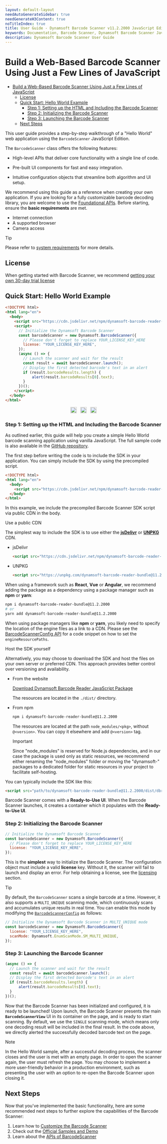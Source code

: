 ```yaml
---
layout: default-layout
needAutoGenerateSidebar: true
needGenerateH3Content: true
noTitleIndex: true
title: User Guide - Dynamsoft Barcode Scanner v11.2.2000 JavaScript Edition
keywords: Documentation, Barcode Scanner, Dynamsoft Barcode Scanner JavaScript Edition,
description: Dynamsoft Barcode Scanner User Guide
---
```


# Build a Web-Based Barcode Scanner Using Just a Few Lines of JavaScript

<!-- Don't forget to add the TOC & update license section, which is useful for npm README.-->
- [Build a Web-Based Barcode Scanner Using Just a Few Lines of JavaScript](#build-a-web-based-barcode-scanner-using-just-a-few-lines-of-javascript)
  - [License](#license)
  - [Quick Start: Hello World Example](#quick-start-hello-world-example)
    - [Step 1: Setting up the HTML and Including the Barcode Scanner](#step-1-setting-up-the-html-and-including-the-barcode-scanner)
    - [Step 2: Initializing the Barcode Scanner](#step-2-initializing-the-barcode-scanner)
    - [Step 3: Launching the Barcode Scanner](#step-3-launching-the-barcode-scanner)
  - [Next Steps](#next-steps)

This user guide provides a step-by-step walkthrough of a "Hello World" web application using the `BarcodeScanner` JavaScript Edition.

The `BarcodeScanner` class offers the following features:

- High-level APIs that deliver core functionality with a single line of code.

- Pre-built UI components for fast and easy integration.

- Intuitive configuration objects that streamline both algorithm and UI setup.

We recommend using this guide as a reference when creating your own application. If you are looking for a fully customizable barcode decoding library, you are welcome to use the [Foundational APIs](https://www.dynamsoft.com/barcode-reader/docs/web/programming/javascript/user-guide/index.html). Before starting, ensure the **basic requirements** are met.

<!-- 
Thanks to its simplified APIs and built-in UI for video streaming, you can implement basic scanning functionality with just one line of code:

```js
new Dynamsoft.BarcodeScanner().launch().then(result=>alert(result.barcodeResults[0].text));
```

<p align="center" style="text-align:center; white-space: normal; ">
  <a target="_blank" href="https://jsfiddle.net/DynamsoftTeam/csm2f9wb/" title="Run via JSFiddle" style="text-decoration:none;">
    <img src="https://cdn.jsdelivr.net/npm/simple-icons@3.0.1/icons/jsfiddle.svg" alt="Run via JSFiddle" width="20" height="20" style="width:20px;height:20px;" >
  </a>
</p> 
-->

- Internet connection
- A supported browser
- Camera access

> [!TIP]
> Please refer to [system requirements](https://www.dynamsoft.com/barcode-reader/docs/web/programming/javascript/faq/system-requirement.html) for more details.

## License

When getting started with Barcode Scanner, we recommend [getting your own 30-day trial license](https://www.dynamsoft.com/customer/license/trialLicense/?product=dbr&utm_source=guide&package=js)

<!-- When getting started with Barcode Scanner, we recommend getting your own 30-day trial license.

 {% include trialLicense.html %} -->

## Quick Start: Hello World Example

```html
<!DOCTYPE html>
<html lang="en">
  <body>
    <script src="https://cdn.jsdelivr.net/npm/dynamsoft-barcode-reader-bundle@11.2.2000/dist/dbr.bundle.js"></script>
    <script>
      // Initialize the Dynamsoft Barcode Scanner
      const barcodeScanner = new Dynamsoft.BarcodeScanner({
        // Please don't forget to replace YOUR_LICENSE_KEY_HERE
        license: "YOUR_LICENSE_KEY_HERE",
      });
      (async () => {
        // Launch the scanner and wait for the result
        const result = await barcodeScanner.launch();
        // Display the first detected barcode's text in an alert
        if (result.barcodeResults.length) {
            alert(result.barcodeResults[0].text);
        }
      })();
    </script>
  </body>
</html>
```

<p align="center" style="text-align:center; white-space: normal; ">
  <a target="_blank" href="https://github.com/Dynamsoft/barcode-reader-javascript-samples/blob/v11.2.20/barcode-scanner-api-samples/scan-single-barcode/hello-world.html" title="Code in Github" style="text-decoration:none;">
    <img src="https://cdn.jsdelivr.net/npm/simple-icons@3.0.1/icons/github.svg" alt="Code in Github" width="20" height="20" style="width:20px;height:20px;">
  </a>
  &nbsp;
  <a target="_blank" href="https://jsfiddle.net/DynamsoftTeam/gcqjf5r7/" title="Run via JSFiddle" style="text-decoration:none;">
    <img src="https://cdn.jsdelivr.net/npm/simple-icons@3.0.1/icons/jsfiddle.svg" alt="Run via JSFiddle" width="20" height="20" style="width:20px;height:20px;" >
  </a>
  &nbsp;
  <a target="_blank" href="https://demo.dynamsoft.com/Samples/DBR/JS/barcode-scanner-api-samples/scan-single-barcode/hello-world.html?ver=11.2.20&utm_source=guide" title="Run in Dynamsoft" style="text-decoration:none;">
    <img src="https://cdn.jsdelivr.net/npm/@fortawesome/fontawesome-free@6.0.0/svgs/solid/circle-play.svg" alt="Run in Dynamsoft" width="20" height="20" style="width:20px;height:20px;">
  </a>
</p>

### Step 1: Setting up the HTML and Including the Barcode Scanner

As outlined earlier, this guide will help you create a simple Hello World barcode scanning application using vanilla JavaScript. The full sample code is also available in the [GitHub repository](https://github.com/Dynamsoft/barcode-reader-javascript-samples/tree/v11.2.20).

The first step before writing the code is to include the SDK in your application. You can simply include the SDK by using the precompiled script.

```html
<!DOCTYPE html>
<html lang="en">
  <body>
    <script src="https://cdn.jsdelivr.net/npm/dynamsoft-barcode-reader-bundle@11.2.2000/dist/dbr.bundle.js"></script>
  </body>
</html>
```

In this example, we include the precompiled Barcode Scanner SDK script via public CDN in the body.

<div class="multi-panel-switching-prefix"></div>

<div class="multi-panel-start"></div>
<div class="multi-panel-title">Use a public CDN</div>

The simplest way to include the SDK is to use either the [**jsDelivr**](https://jsdelivr.com/) or [**UNPKG**](https://unpkg.com/) CDN.

- jsDelivr

  ```html
  <script src="https://cdn.jsdelivr.net/npm/dynamsoft-barcode-reader-bundle@11.2.2000/dist/dbr.bundle.js"></script>
  ```

- UNPKG

  ```html
  <script src="https://unpkg.com/dynamsoft-barcode-reader-bundle@11.2.2000/dist/dbr.bundle.js"></script>
  ```

When using a framework such as **React**, **Vue** or **Angular**, we recommend adding the package as a dependency using a package manager such as **npm** or **yarn**:

  ```sh
  npm i dynamsoft-barcode-reader-bundle@11.2.2000
  # or
  yarn add dynamsoft-barcode-reader-bundle@11.2.2000
  ```

When using package managers like **npm** or **yarn**, you likely need to specify the location of the engine files as a link to a CDN. Please see the [BarcodeScannerConfig API](https://www.dynamsoft.com/barcode-reader/docs/web/programming/javascript/api-reference/barcode-scanner.html#barcodescannerconfig) for a code snippet on how to set the `engineResourcePaths`.
<div class="multi-panel-end"></div>

<div class="multi-panel-start"></div>
<div class="multi-panel-title">Host the SDK yourself</div>

Alternatively, you may choose to download the SDK and host the files on your own server or preferred CDN. This approach provides better control over versioning and availability.

- From the website

  [Download Dynamsoft Barcode Reader JavaScript Package](https://www.dynamsoft.com/barcode-reader/downloads/?ver=11.2.20&utm_source=guide&product=dbr&package=js)

  The resources are located in the `./dist/` directory.

- From npm

  ```sh
  npm i dynamsoft-barcode-reader-bundle@11.2.2000
  ```

  The resources are located at the path `node_modules/<pkg>`, without `@<version>`. You can copy it elsewhere and add `@<version>` tag.
  
  > [!IMPORTANT]
  > Since "node_modules" is reserved for Node.js dependencies, and in our case the package is used only as static resources, we recommend either renaming the "node_modules" folder or moving the "dynamsoft-" packages to a dedicated folder for static resources in your project to facilitate self-hosting.

You can typically include the SDK like this:

```html
<script src="path/to/dynamsoft-barcode-reader-bundle@11.2.2000/dist/dbr.bundle.js"></script>
```
<div class="multi-panel-end"></div>

<div class="multi-panel-switching-end"></div>

Barcode Scanner comes with a **Ready-to-Use UI**. When the Barcode Scanner launches, it creates a container which it populates with the **Ready-to-Use UI**.

### Step 2: Initializing the Barcode Scanner

```js
// Initialize the Dynamsoft Barcode Scanner
const barcodeScanner = new Dynamsoft.BarcodeScanner({
  // Please don't forget to replace YOUR_LICENSE_KEY_HERE
  license: "YOUR_LICENSE_KEY_HERE",
});
```

This is the **simplest** way to initialize the Barcode Scanner. The configuration object must include a valid **license** key. Without it, the scanner will fail to launch and display an error. For help obtaining a license, see the [licensing](#license) section.

> [!TIP]
> By default, the `BarcodeScanner` scans a single barcode at a time. However, it also supports a `MULTI_UNIQUE` scanning mode, which continuously scans and accumulates unique results in real time. You can enable this mode by modifying the [`BarcodeScannerConfig`](https://www.dynamsoft.com/barcode-reader/docs/web/programming/javascript/api-reference/barcode-scanner.html#barcodescannerconfig) as follows:

```js
// Initialize the Dynamsoft Barcode Scanner in MULTI_UNIQUE mode
const barcodeScanner = new Dynamsoft.BarcodeScanner({
  license: "YOUR_LICENSE_KEY_HERE",
  scanMode: Dynamsoft.EnumScanMode.SM_MULTI_UNIQUE,
});
```

### Step 3: Launching the Barcode Scanner

```js
(async () => {
  // Launch the scanner and wait for the result
  const result = await barcodeScanner.launch();
  // Display the first detected barcode's text in an alert
  if (result.barcodeResults.length) {
      alert(result.barcodeResults[0].text);
  }
})();
```

Now that the Barcode Scanner has been initialized and configured, it is ready to be launched! Upon launch, the Barcode Scanner presents the main **`BarcodeScannerView`** UI in its container on the page, and is ready to start scanning. By default, we use the `SINGLE` scanning mode, which means only one decoding result will be included in the final result. In the code above, we directly alerted the successfully decoded barcode text on the page.

> [!NOTE]
> In the Hello World sample, after a successful decoding process, the scanner closes and the user is met with an empty page. In order to open the scanner again, the user must refresh the page. You may choose to implement a more user-friendly behavior in a production environment, such as presenting the user with an option to re-open the Barcode Scanner upon closing it.

## Next Steps

Now that you've implemented the basic functionality, here are some recommended next steps to further explore the capabilities of the Barcode Scanner:

1. Learn how to [Customize the Barcode Scanner](https://www.dynamsoft.com/barcode-reader/docs/web/programming/javascript/user-guide/barcode-scanner-customization.html)
2. Check out the [Official Samples and Demo](https://www.dynamsoft.com/barcode-reader/docs/web/programming/javascript/samples-demos/index.html?ver=11.2.2000)
3. Learn about the [APIs of BarcodeScanner](https://www.dynamsoft.com/barcode-reader/docs/web/programming/javascript/api-reference/barcode-scanner.html?ver=11.2.2000)
